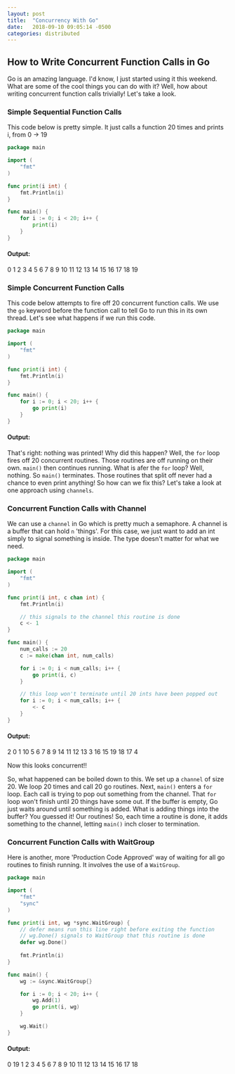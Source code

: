 ```yaml
---
layout: post
title:  "Concurrency With Go"
date:   2018-09-10 09:05:14 -0500
categories: distributed
---
```

<style type="text/css">
    .center-image
    {
        margin: 0 auto;
        display: block;
    }
</style>

## How to Write Concurrent Function Calls in Go
Go is an amazing language. I'd know, I just started using it this weekend. What are some of the cool things you can do with it? Well, how about writing concurrent function calls trivially! Let's take a look.

### Simple Sequential Function Calls
This code below is pretty simple. It just calls a function 20 times and prints i, from 0 -> 19
```go
package main

import (
	"fmt"
)

func print(i int) {
	fmt.Println(i)
}

func main() {
	for i := 0; i < 20; i++ {
		print(i)
	}
}
```
#### Output: 
0
1
2
3
4
5
6
7
8
9
10
11
12
13
14
15
16
17
18
19


### Simple Concurrent Function Calls
This code below attempts to fire off 20 concurrent function calls. We use the `go` keyword before the function call to tell Go to run this in its own thread. Let's see what happens if we run this code. 
```go
package main

import (
	"fmt"
)

func print(i int) {
	fmt.Println(i)
}

func main() {
	for i := 0; i < 20; i++ {
		go print(i)
	}
}
```
#### Output: 


That's right: nothing was printed! Why did this happen? Well, the `for` loop fires off 20 concurrent routines. Those routines are off running on their own. `main()` then continues running. What is afer the `for` loop? Well, nothing. So `main()` terminates. Those routines that split off never had a chance to even print anything! So how can we fix this? Let's take a look at one approach using `channels`. 


### Concurrent Function Calls with Channel
We can use a `channel` in Go which is pretty much a semaphore. A channel is a buffer that can hold `n` 'things'. For this case, we just want to add an int simply to signal something is inside. The type doesn't matter for what we need. 

```go
package main

import (
	"fmt"
)

func print(i int, c chan int) {
	fmt.Println(i)

	// this signals to the channel this routine is done
	c <- 1
}

func main() {
	num_calls := 20
	c := make(chan int, num_calls)

	for i := 0; i < num_calls; i++ {
		go print(i, c)
	}

	// this loop won't terminate until 20 ints have been popped out
	for i := 0; i < num_calls; i++ {
		<- c
	}
}
```
#### Output: 
2
0
1
10
5
6
7
8
9
14
11
12
13
3
16
15
19
18
17
4

Now this looks concurrent!!

So, what happened can be boiled down to this. We set up a `channel` of size 20. We loop 20 times and call 20 go routines. Next, `main()` enters a `for` loop. Each call is trying to pop out something from the channel. That `for` loop won't finish until 20 things have some out. If the buffer is empty, Go just waits around until something is added. What is adding things into the buffer? You guessed it! Our routines! So, each time a routine is done, it adds something to the channel, letting `main()` inch closer to termination. 

### Concurrent Function Calls with WaitGroup
Here is another, more 'Production Code Approved' way of waiting for all go routines to finish running. It involves the use of a `WaitGroup`. 

```go
package main

import (
	"fmt"
	"sync"
)

func print(i int, wg *sync.WaitGroup) {
	// defer means run this line right before exiting the function
	// wg.Done() signals to WaitGroup that this routine is done
	defer wg.Done()
	
	fmt.Println(i)
}

func main() {
	wg := &sync.WaitGroup{}

	for i := 0; i < 20; i++ {
		wg.Add(1)
		go print(i, wg)
	}

	wg.Wait()
}
```
#### Output:
0
19
1
2
3
4
5
6
7
8
9
10
11
12
13
14
15
16
17
18